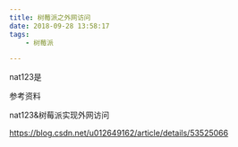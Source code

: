 ```yaml
---
title: 树莓派之外网访问
date: 2018-09-28 13:58:17
tags:
	- 树莓派

---
```




nat123是



参考资料

nat123&树莓派实现外网访问

https://blog.csdn.net/u012649162/article/details/53525066





